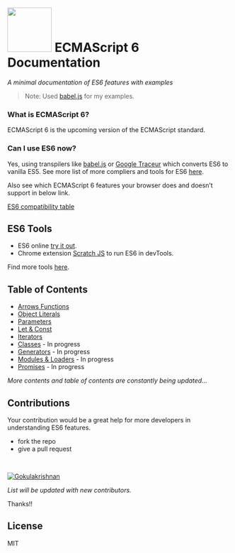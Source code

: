 # <img src="http://i.imgur.com/dZ3KF2a.png" width="100px"/> ECMAScript 6 Documentation

*A minimal documentation of ES6 features with examples*

>Note: Used <a href="http://babeljs.io/" target="_blank">babel.js</a> for my examples.

### What is ECMAScript 6?

ECMAScript 6 is the upcoming version of the ECMAScript standard.

### Can I use ES6 now?

Yes, using transpilers like <a href="http://babeljs.io/" target="_blank">babel.js</a> or <a href="https://github.com/google/traceur-compiler" target="_blank">Google Traceur</a> which converts ES6 to vanilla ES5. See more list of more compliers and tools for ES6 <a href="https://github.com/addyosmani/es6-tools" target="_blank">here</a>.

Also see which ECMAScript 6 features your browser does and doesn’t support in below link.

<a href="http://kangax.github.io/compat-table/es6/" target="_blank">ES6 compatibility table</a>	

## ES6 Tools

- ES6 online <a href="http://babeljs.io/repl/" target="_blank">try it out</a>.
- Chrome extension <a href="https://goo.gl/5bqjIo" target="_blank">Scratch JS</a> to run ES6 in devTools.

Find more tools <a href="https://github.com/addyosmani/es6-tools" target="_blank">here</a>.

## Table of Contents
- [Arrows Functions](https://github.com/gokulkrishh/ES6-Examples/blob/master/Examples/Arrows%20Functions/Arrows%20Functions.md "Arrows Functions")
- [Object Literals](https://github.com/gokulkrishh/ES6-Examples/blob/master/Examples/Object%20Literals/Object%20Literals.md "Object Literals")
- [Parameters](https://github.com/gokulkrishh/ES6-Examples/blob/master/Examples/Parameter%20Handling/Parameter%20Handling.md "Parameter Handling")
- [Let & Const](https://github.com/gokulkrishh/ES6-Examples/blob/master/Examples/Let%20&%20Const/Let%20&%20Const.md "Let & Const")
- [Iterators](https://github.com/gokulkrishh/ES6-Examples/blob/master/Examples/Iterators/Iterators.md "Iterators")
- [Classes](#classes) - In progress
- [Generators](#generators) - In progress
- [Modules & Loaders](#modules-&-loaders) - In progress
- [Promises](#promises) - In progress


*More contents and table of contents are constantly being updated...*

## Contributions

Your contribution would be a great help for more developers in understanding ES6 features.

- fork the repo
- give a pull request

<br>

[![Gokulakrishnan](https://avatars0.githubusercontent.com/u/2944237?v=3&s=72)](https://github.com/gokulkrishh)

*List will be updated with new contributors.*

Thanks!!

License
----

MIT
